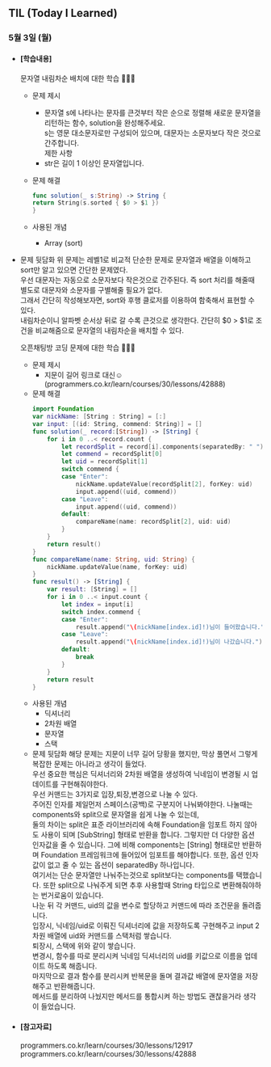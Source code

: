 ## TIL (Today I Learned)

### 5월 3일 (월)

- #### [학습내용]
  문자열 내림차순 배치에 대한 학습 🧑🏻‍💻

  - 문제 제시
    - 문자열 s에 나타나는 문자를 큰것부터 작은 순으로 정렬해 새로운 문자열을 리턴하는 함수, solution을 완성해주세요.   
    s는 영문 대소문자로만 구성되어 있으며, 대문자는 소문자보다 작은 것으로 간주합니다.   
    제한 사항   
    - str은 길이 1 이상인 문자열입니다.

  - 문제 해결
    ```swift
    func solution(_ s:String) -> String {
    return String(s.sorted { $0 > $1 })
    }
    ```

  - 사용된 개념
    - Array (sort)
  
- 문제 뒷담화
  위 문제는 레벨1로 비교적 단순한 문제로 문자열과 배열을 이해하고 sort만 알고 있으면 간단한 문제였다.   
    우선 대문자는 자동으로 소문자보다 작은것으로 간주된다. 즉 sort 처리를 해줄때 별도로 대문자와 소문자를 구별해줄 필요가 없다.   
  그래서 간단히 작성해보자면, sort와 후행 클로저를 이용하여 함축해서 표현할 수 있다.   
    내림차순이니 알파벳 순서상 뒤로 갈 수록 큰것으로 생각한다. 간단히 $0 > $1로 조건을 비교해줌으로 문자열의 내림차순을 배치할 수 있다.      




  오픈채팅방 코딩 문제에 대한 학습 🧑🏻‍💻
  - 문제 제시
    - 지문이 길어 링크로 대신☺️ (programmers.co.kr/learn/courses/30/lessons/42888)
  - 문제 해결
    ```swift
    import Foundation
    var nickName: [String : String] = [:]
    var input: [(id: String, commend: String)] = []
    func solution(_ record:[String]) -> [String] {
        for i in 0 ..< record.count {
            let recordSplit = record[i].components(separatedBy: " ")
            let commend = recordSplit[0]
            let uid = recordSplit[1]
            switch commend {
            case "Enter":
                nickName.updateValue(recordSplit[2], forKey: uid)
                input.append((uid, commend))
            case "Leave":
                input.append((uid, commend))
            default:
                compareName(name: recordSplit[2], uid: uid)
            }
        }
        return result()
    }
    func compareName(name: String, uid: String) {
        nickName.updateValue(name, forKey: uid)
    }
    func result() -> [String] {
        var result: [String] = []
        for i in 0 ..< input.count {
            let index = input[i]
            switch index.commend {
            case "Enter":
                result.append("\(nickName[index.id]!)님이 들어왔습니다.")
            case "Leave":
                result.append("\(nickName[index.id]!)님이 나갔습니다.")
            default:
                break
            }
        }
        return result
    }
    ```
  - 사용된 개념
    - 딕셔너리
    - 2차원 배열
    - 문자열
    - 스택
  - 문제 뒷담화
    해당 문제는 지문이 너무 길어 당황을 했지만, 막상 풀면서 그렇게 복잡한 문제는 아니라고 생각이 들었다.   
    우선 중요한 핵심은 딕셔너리와 2차원 배열을 생성하여 닉네임이 변경될 시 업데이트를 구현해줘야한다.   
    우선 커맨드는 3가지로 입장,퇴장,변경으로 나눌 수 있다.   
    주어진 인자를 제일먼저 스페이스(공백)로 구분지어 나눠봐야한다. 나눌때는 components와 split으로 문자열을 쉽게 나눌 수 있는데,   
    둘의 차이는 split은 표준 라이브러리에 속해 Foundation을 임포트 하지 않아도 사용이 되며 [SubString] 형태로 반환을 합니다. 그렇지만 더 다양한 옵션 인자값을 줄 수 있습니다. 그에 비해 components는 [String] 형태로만 반환하며 Foundation 프레임워크에 들어있어 임포트를 해야합니다. 또한, 옵션 인자값이 없고 줄 수 있는 옵션이 separatedBy 하나입니다.   
    여기서는 단순 문자열만 나눠주는것으로 split보다는 components를 택했습니다. 또한 split으로 나눠주게 되면 추후 사용할때 String 타입으로 변환해줘야하는 번거로움이 있습니다.   
    나눈 뒤 각 커맨드, uid의 값을 변수로 할당하고 커맨드에 따라 조건문을 돌려줍니다.   
    입장시, 닉네임/uid로 이뤄진 딕셔너리에 값을 저장하도록 구현해주고 input 2차원 배열에 uid와 커맨드를 스택처럼 쌓습니다.   
    퇴장시, 스택에 위와 같이 쌓습니다.   
    변경시, 함수를 따로 분리시켜 닉네임 딕셔너리의 uid를 키값으로 이름을 업데이트 하도록 해줍니다.   
    마지막으로 결과 함수를 분리시켜 반복문을 돌며 결과값 배열에 문자열을 저장해주고 반환해줍니다.   
    메서드를 분리하여 나눴지만 메서드를 통합시켜 하는 방법도 괜찮을거라 생각이 들었습니다.   



- #### [참고자료]   
  programmers.co.kr/learn/courses/30/lessons/12917
programmers.co.kr/learn/courses/30/lessons/42888
